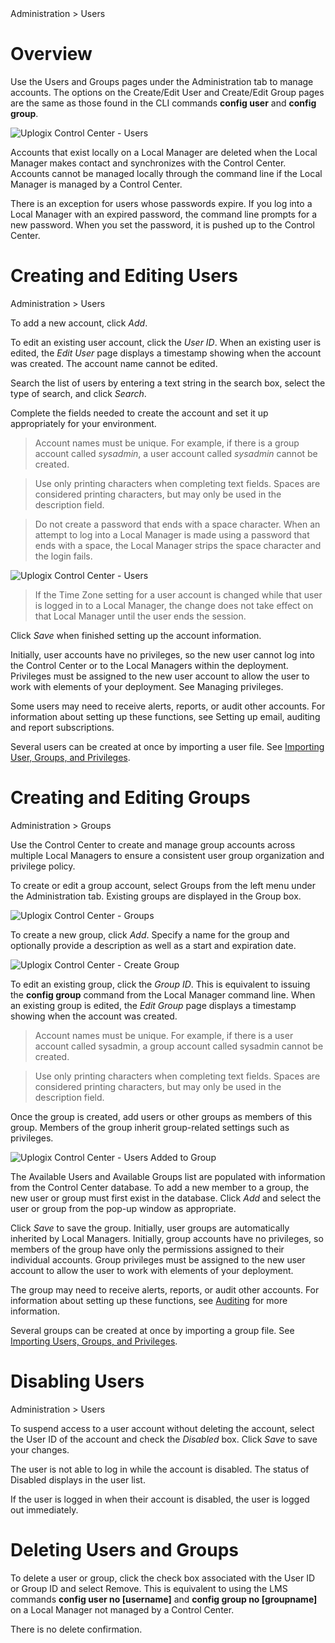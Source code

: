 <!-- 5.4 -->

<div class='ucc'>Administration > Users</div>

# Overview

Use the Users and Groups pages under the Administration tab to manage accounts. The options on the Create/Edit User and Create/Edit Group pages are the same as those found in the CLI commands **config user** and **config group**.
 
![Uplogix Control Center - Users](http://uplogix.com/support/docs/img/5.4/uplogix-control-center-users.png)

Accounts that exist locally on a Local Manager are deleted when the Local Manager makes contact and synchronizes with the Control Center. Accounts cannot be managed locally through the command line if the Local Manager is managed by a Control Center.

There is an exception for users whose passwords expire. If you log into a Local Manager with an expired password, the command line prompts for a new password. When you set the password, it is pushed up to the Control Center.

# Creating and Editing Users

<div class='ucc'>Administration > Users</div>

To add a new account, click *Add*.

To edit an existing user account, click the *User ID*. When an existing user is edited, the *Edit User* page displays a timestamp showing when the account was created. The account name cannot be edited.

Search the list of users by entering a text string in the search box, select the type of search, and click *Search*.
 
Complete the fields needed to create the account and set it up appropriately for your environment.

> Account names must be unique. For example, if there is a group account called *sysadmin*, a user account called *sysadmin* cannot be created.

> Use only printing characters when completing text fields. Spaces are considered printing characters, but may only be used in the description field.

> Do not create a password that ends with a space character. When an attempt to log into a Local Manager is made using a password that ends with a space, the Local Manager strips the space character and the login fails.

![Uplogix Control Center - Users](http://uplogix.com/support/docs/img/5.4/uplogix-control-center-users.png)

> If the Time Zone setting for a user account is changed while that user is logged in to a Local Manager, the change does not take effect on that Local Manager until the user ends the session.

Click *Save* when finished setting up the account information.

Initially, user accounts have no privileges, so the new user cannot log into the Control Center or to the Local Managers within the deployment. Privileges must be assigned to the new user account to allow the user to work with elements of your deployment. See Managing privileges.

Some users may need to receive alerts, reports, or audit other accounts. For information about setting up these functions, see Setting up email, auditing and report subscriptions.

Several users can be created at once by importing a user file. See [Importing User, Groups, and Privileges](http://uplogix.com/docs/control-center-user-guide/accounts-and-security/importing-aaa).

# Creating and Editing Groups

<div class='ucc' />Administration > Groups</div>

Use the Control Center to create and manage group accounts across multiple Local Managers to ensure a consistent user group organization and privilege policy.

To create or edit a group account, select Groups from the left menu under the Administration tab. Existing groups are displayed in the Group box.

![Uplogix Control Center - Groups](http://uplogix.com/support/docs/img/5.4/uplogix-control-center-groups.png) 

To create a new group, click *Add*. Specify a name for the group and optionally provide a description as well as a start and expiration date.

![Uplogix Control Center - Create Group](http://uplogix.com/support/docs/img/5.4/uplogix-control-center-create-group.png)

To edit an existing group, click the *Group ID*. This is equivalent to issuing the **config group** command from the Local Manager command line. When an existing group is edited, the *Edit Group* page displays a timestamp showing when the account was created.

> Account names must be unique. For example, if there is a user account called sysadmin, a group account called sysadmin cannot be created.

> Use only printing characters when completing text fields. Spaces are considered printing characters, but may only be used in the description field.

Once the group is created, add users or other groups as members of this group. Members of the group inherit group-related settings such as privileges.

![Uplogix Control Center - Users Added to Group](http://uplogix.com/support/docs/img/5.4/uplogix-control-center-group-users-added.png)
 
The Available Users and Available Groups list are populated with information from the Control Center database. To add a new member to a group, the new user or group must first exist in the database. Click *Add* and select the user or group from the pop-up window as appropriate.

Click *Save* to save the group. Initially, user groups are automatically inherited by Local Managers. Initially, group accounts have no privileges, so members of the group have only the permissions assigned to their individual accounts. Group privileges must be assigned to the new user account to allow the user to work with elements of your deployment.

The group may need to receive alerts, reports, or audit other accounts. For information about setting up these functions, see [Auditing](http://uplogix.com/docs/control-center-user-guide/auditing/) for more information.

Several groups can be created at once by importing a group file. See [Importing Users, Groups, and Privileges](http://uplogix.com/docs/control-center-user-guide/accounts-and-security/importing-aaa).

# Disabling Users

<div class='ucc' />Administration > Users</div>

To suspend access to a user account without deleting the account, select the User ID of the account and check the *Disabled* box. Click *Save* to save your changes.

The user is not able to log in while the account is disabled. The status of Disabled displays in the user list. 

If the user is logged in when their account is disabled, the user is logged out immediately.

# Deleting Users and Groups

To delete a user or group, click the check box associated with the User ID or Group ID and select Remove. This is equivalent to using the LMS commands **config user no [username]** and **config group no [groupname]** on a Local Manager not managed by a Control Center.

<div class='danger' />There is no delete confirmation.</div>